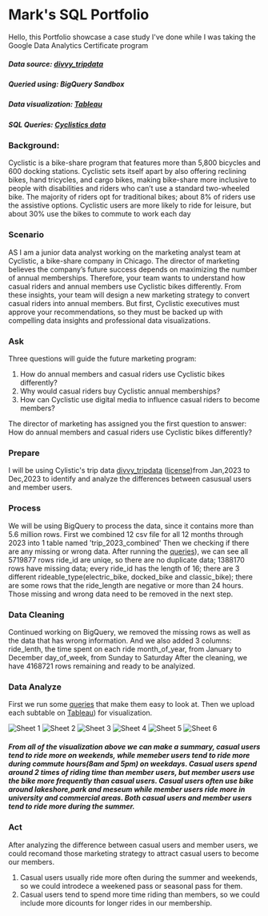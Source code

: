 # Mark's SQL Portfolio

Hello, this Portfolio showcase a case study I've done while I was taking the Google Data Analytics Certificate program

##### Data source: [divvy_tripdata](https://divvy-tripdata.s3.amazonaws.com/index.html)

##### Queried using: BigQuery Sandbox

##### Data visualization: [Tableau](https://public.tableau.com/app/profile/da.wei1820/viz/Googledataanalyticscasestudy1/Dashboard1#3)

##### SQL Queries: [Cyclistics data](https://github.com/markwei93/markwei93.github.io/blob/main/Cyclistics%20data.sql)

### Background:
Cyclistic is a bike-share program that features more than 5,800 bicycles and 600
docking stations. Cyclistic sets itself apart by also offering reclining bikes, hand
tricycles, and cargo bikes, making bike-share more inclusive to people with disabilities
and riders who can’t use a standard two-wheeled bike. The majority of riders opt for
traditional bikes; about 8% of riders use the assistive options. Cyclistic users are more
likely to ride for leisure, but about 30% use the bikes to commute to work each day

### Scenario
AS I am a junior data analyst working on the marketing analyst team at Cyclistic, a bike-share
company in Chicago. The director of marketing believes the company’s future success
depends on maximizing the number of annual memberships. Therefore, your team wants to
understand how casual riders and annual members use Cyclistic bikes differently. From these
insights, your team will design a new marketing strategy to convert casual riders into annual
members. But first, Cyclistic executives must approve your recommendations, so they must be
backed up with compelling data insights and professional data visualizations.

### Ask
Three questions will guide the future marketing program:
1. How do annual members and casual riders use Cyclistic bikes differently?
2. Why would casual riders buy Cyclistic annual memberships?
3. How can Cyclistic use digital media to influence casual riders to become members?

The director of marketing has assigned you the first question to answer: How do annual members and casual
riders use Cyclistic bikes differently?


### Prepare
I will be using Cylistic's trip data [divvy_tripdata](https://divvy-tripdata.s3.amazonaws.com/index.html) ([license](https://www.divvybikes.com/data-license-agreement))from Jan,2023 to Dec,2023 to identify and analyze the differences between casusual users and member users.

### Process
We will be using BigQuery to process the data, since it contains more than 5.6 million rows.
First we combined 12 csv file for all 12 months through 2023 into 1 table named 'trip_2023_combined'
Then we checking if there are any missing or wrong data. After running the [queries](https://github.com/markwei93/markwei93.github.io/blob/main/Cyclistics%20data.sql)), we can see all 5719877 rows ride_id are uniqe, so there are no duplicate data; 1388170 rows have missing data; every ride_id has the length of 16; there are 3 different rideable_type(electric_bike, docked_bike and classic_bike); there are some rows that the ride_length are negative or more than 24 hours.
Those missing and wrong data need to be removed in the next step.

### Data Cleaning
Continued working on BigQuery, we removed the missing rows as well as the data that has wrong information. And we also added 3 columns:
ride_lenth, the time spent on each ride
month_of_year, from January to December
day_of_week, from Sunday to Saturday
After the cleaning, we have 4168721 rows remaining and ready to be analyized.

### Data Analyze
First we run some [queries](https://github.com/markwei93/markwei93.github.io/blob/main/Cyclistics%20data.sql) that make them easy to look at.
Then we upload each subtable on [Tableau](https://public.tableau.com/app/profile/da.wei1820/viz/Googledataanalyticscasestudy1/Dashboard1#3)) for visualization.

![Sheet 1](https://github.com/markwei93/markwei93.github.io/assets/157609668/3cd79f2d-105c-4518-b1b9-d0848b408f8f)
![Sheet 2](https://github.com/markwei93/markwei93.github.io/assets/157609668/4a78be51-d411-4bda-93cd-8f918513c87a)
![Sheet 3](https://github.com/markwei93/markwei93.github.io/assets/157609668/bca49119-9171-408d-a97c-ce062a7ca565)
![Sheet 4](https://github.com/markwei93/markwei93.github.io/assets/157609668/0db47e5e-1409-47b7-aba3-f7c1c2987858)
![Sheet 5](https://github.com/markwei93/markwei93.github.io/assets/157609668/5aa704e7-ae68-4fbf-8c48-8c29aebaab48)
![Sheet 6](https://github.com/markwei93/markwei93.github.io/assets/157609668/cb1d745f-3429-4350-a15e-17d337d9561b)

##### From all of the visualization above we can make a summary, casual users tend to ride more on weekends, while memeber users tend to ride more during commute hours(8am and 5pm) on weekdays. Casual users spend around 2 times of riding time than member users, but member users use the bike more frequently than casual users. Casual users often use bike around lakeshore,park and meseum while member users ride more in university and commercial areas. Both casual users and member users tend to ride more during the summer.

### Act
After analyzing the difference between casual users and member users, we could recomand those marketing strategy to attract casual users to become our members.
1. Casual users usually ride more often during the summer and weekends, so we could introdece a weekened pass or seasonal pass for them.
2. Casual users tend to spend more time riding than members, so we could include more dicounts for longer rides in our membership.
